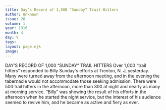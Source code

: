 ```yaml
---
title: Day’s Record of 1,000 “Sunday” Trail Hitters
author: Unknown
issue: 26
volume: 1
year: 1916
month: 4
day: V
tags:
layout: page.njk
image:
---
```

DAY’S RECORD OF 1,000 “SUNDAY” TRAIL HITTERS    Over 1,000 “trail hitters” responded to Billy Sunday's efforts at Trenton, N. J, yesterday. Many were turned away from the afternoon meeting, and in the evening the tabernacle would not accommodate those seeking admission.       There were 500 trail hitters in the afternoon, more than 300 at night and nearly as many at morning service. “Billy” was showing the result of his efforts in the afternoon when he started the night service, but the interest of his audience seemed to revive him, and he became as active and fiery as ever. 
